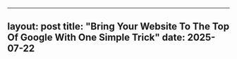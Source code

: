 
---
layout: post
title: "Bring Your Website To The Top Of Google With One Simple Trick"
date: 2025-07-22
---
